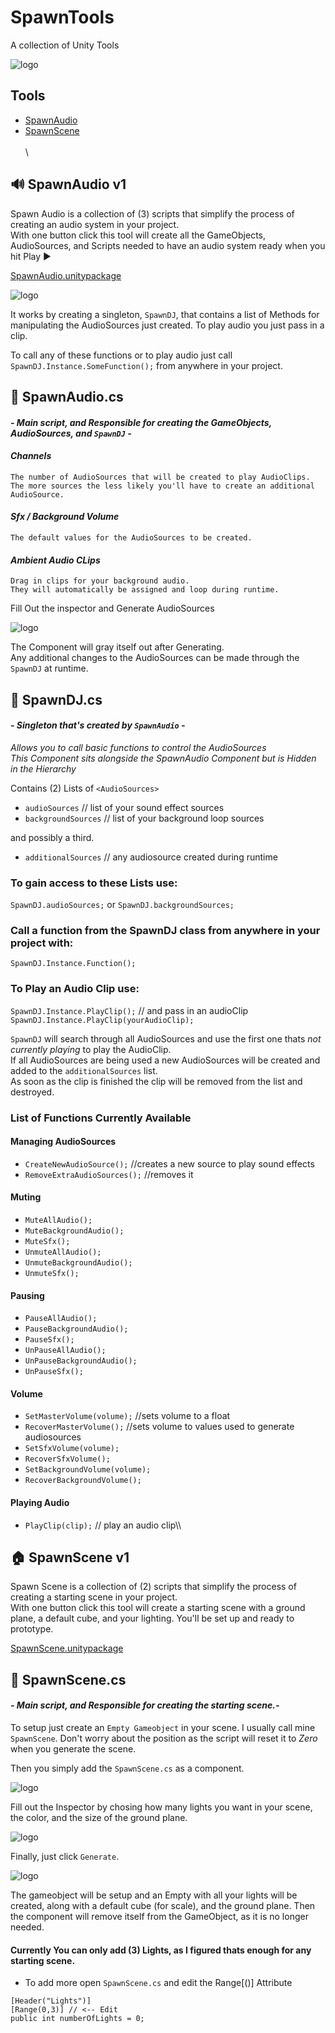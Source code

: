# SpawnTools
 A collection of Unity Tools

![logo](https://github.com/SpawnCampGames/SpawnTools/blob/main/Readme/img/logo.png)

## Tools
- [SpawnAudio](https://github.com/SpawnCampGames/SpawnTools#-spawnaudio-v1)
- [SpawnScene](https://github.com/SpawnCampGames/SpawnTools#-spawnscene-v1)
\
\
\
## 🔊 SpawnAudio v1
Spawn Audio is a collection of (3) scripts that simplify the process of creating an audio system in your project.  
With one button click this tool will create all the GameObjects, AudioSources, and Scripts
needed to have an audio system ready when you hit Play ▶️

[SpawnAudio.unitypackage](https://github.com/SpawnCampGames/SpawnTools/blob/main/SpawnAudio.unitypackage)

![logo](https://github.com/SpawnCampGames/SpawnTools/blob/main/Readme/img/SpawnAudio.png)

It works by creating a singleton, `SpawnDJ`, that contains a list of Methods for manipulating
the AudioSources just created. To play audio you just pass in a clip.

To call any of these functions or to play audio just call `SpawnDJ.Instance.SomeFunction();` 
from anywhere in your project.


## 📄 SpawnAudio.cs
#### *- Main script, and Responsible for creating the GameObjects, AudioSources, and `SpawnDJ` -*

#### _Channels_

	The number of AudioSources that will be created to play AudioClips.
	The more sources the less likely you'll have to create an additional AudioSource.

#### _Sfx / Background Volume_

	The default values for the AudioSources to be created.

#### _Ambient Audio CLips_

	Drag in clips for your background audio.  
	They will automatically be assigned and loop during runtime.

Fill Out the inspector and Generate AudioSources  

![logo](https://github.com/SpawnCampGames/SpawnTools/blob/main/Readme/img/SpawnAudioHierarchy.png)

The Component will gray itself out after Generating.  
Any additional changes to the AudioSources can be made through the `SpawnDJ` at runtime.

## 📄 SpawnDJ.cs
#### *- Singleton that's created by `SpawnAudio` -*

*Allows you to call basic functions to control the AudioSources  
This Component sits alongside the SpawnAudio Component but is Hidden in the Hierarchy*

Contains (2) Lists of `<AudioSources>`
- `audioSources` // list of your sound effect sources
- `backgroundSources` // list of your background loop sources

and possibly a third.
- `additionalSources` // any audiosource created during runtime

### To gain access to these Lists use:

`SpawnDJ.audioSources;` or `SpawnDJ.backgroundSources;`

### Call a function from the SpawnDJ class from anywhere in your project with:

`SpawnDJ.Instance.Function();`

### To Play an Audio Clip use:

`SpawnDJ.Instance.PlayClip();` // and pass in an audioClip  
`SpawnDJ.Instance.PlayClip(yourAudioClip);`

`SpawnDJ` will search through all AudioSources and use the first one thats *not currently playing* to play the AudioClip.  
If all AudioSources are being used a new AudioSources will be created and added to the `additionalSources` list.   
As soon as the clip is finished the clip will be removed from the list and destroyed.

### List of Functions Currently Available

#### Managing AudioSources
- `CreateNewAudioSource();` //creates a new source to play sound effects
- `RemoveExtraAudioSources();`  //removes it

#### Muting
- `MuteAllAudio();`
- `MuteBackgroundAudio();`
- `MuteSfx();`
- `UnmuteAllAudio();`
- `UnmuteBackgroundAudio();`
- `UnmuteSfx();`  

#### Pausing
- `PauseAllAudio();`
- `PauseBackgroundAudio();`
- `PauseSfx();`
- `UnPauseAllAudio();`
- `UnPauseBackgroundAudio();`
- `UnPauseSfx();`  

#### Volume
- `SetMasterVolume(volume);` //sets volume to a float
- `RecoverMasterVolume();` //sets volume to values used to generate audiosources
- `SetSfxVolume(volume);`
- `RecoverSfxVolume();`
- `SetBackgroundVolume(volume);`
- `RecoverBackgroundVolume();`  

#### Playing Audio
- `PlayClip(clip);` // play an audio clip\\\

## 🏠 SpawnScene v1
Spawn Scene is a collection of (2) scripts that simplify the process of creating a starting scene in your project.  
With one button click this tool will create a starting scene with a ground plane, a default cube, and your lighting.
You'll be set up and ready to prototype.

[SpawnScene.unitypackage](https://github.com/SpawnCampGames/SpawnTools/blob/main/SpawnScene.unitypackage)

## 📄 SpawnScene.cs
#### *- Main script, and Responsible for creating the starting scene.-*

To setup just create an `Empty Gameobject` in your scene. I usually call mine `SpawnScene`.
Don't worry about the position as the script will reset it to *Zero* when you generate the scene.

Then you simply add the `SpawnScene.cs` as a component.

![logo](https://github.com/SpawnCampGames/SpawnTools/blob/main/Readme/img/SpawnSceneAdd.png)


Fill out the Inspector by chosing how many lights you want in your scene, the color, and the size of the ground plane.

![logo](https://github.com/SpawnCampGames/SpawnTools/blob/main/Readme/img/SpawnSceneGenerate.png)

Finally, just click `Generate`.

![logo](https://github.com/SpawnCampGames/SpawnTools/blob/main/Readme/img/SpawnSceneSetup.png)


The gameobject will be setup and an Empty with all your lights will be created, along with a default cube (for scale), and the ground plane.
Then the component will remove itself from the GameObject, as it is no longer needed.

#### Currently You can only add (3) Lights, as I figured thats enough for any starting scene.
- To add more open `SpawnScene.cs` and edit the Range[()] Attribute
```     
[Header("Lights")]
[Range(0,3)] // <-- Edit
public int numberOfLights = 0;
```

